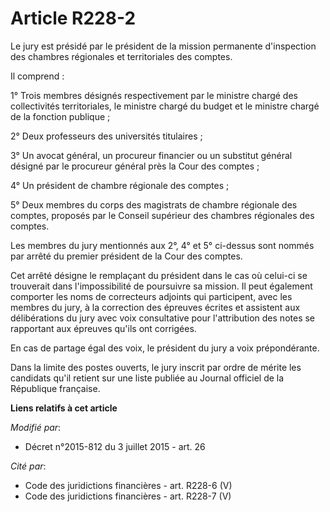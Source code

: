 # Article R228-2

Le jury est présidé par le président de la mission permanente d'inspection des chambres régionales et territoriales des
comptes. 

Il comprend : 

1° Trois membres désignés respectivement par le ministre chargé des collectivités territoriales, le ministre chargé du budget
et le ministre chargé de la fonction publique ; 

2° Deux professeurs des universités titulaires ; 

3° Un avocat général, un procureur financier ou un substitut général désigné par le procureur général près la Cour des
comptes ; 

4° Un président de chambre régionale des comptes ; 

5° Deux membres du corps des magistrats de chambre régionale des comptes, proposés par le Conseil supérieur des chambres
régionales des comptes. 

Les membres du jury mentionnés aux 2°, 4° et 5° ci-dessus sont nommés par arrêté du premier président de la Cour des
comptes. 

Cet arrêté désigne le remplaçant du président dans le cas où celui-ci se trouverait dans l'impossibilité de poursuivre sa
mission. Il peut également comporter les noms de correcteurs adjoints qui participent, avec les membres du jury, à la
correction des épreuves écrites et assistent aux délibérations du jury avec voix consultative pour l'attribution des notes se
rapportant aux épreuves qu'ils ont corrigées. 

En cas de partage égal des voix, le président du jury a voix prépondérante. 

Dans la limite des postes ouverts, le jury inscrit par ordre de mérite les candidats qu'il retient sur une liste publiée au
Journal officiel de la République française.

**Liens relatifs à cet article**

_Modifié par_:

  - Décret n°2015-812 du 3 juillet 2015 - art. 26

_Cité par_:

  - Code des juridictions financières - art. R228-6 (V)
  - Code des juridictions financières - art. R228-7 (V)
